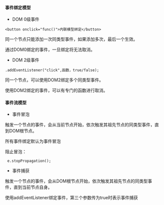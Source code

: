 #### 事件绑定模型

* DOM 0级事件

```
<button onclick="func()">内联模型绑定</button>
```

同一个节点只能添加一次同类型事件，如果添加多次，最后一个生效。

通过DOM0绑定的事件，一旦绑定将无法取消。

* DOM 2级事件

```
.addEventListener("click",函数，true/false);
```

同一个节点，可以使用DOM2绑定多个同类型事件。

使用DOM2绑定的事件，可以有专门的函数进行取消。

#### 事件流模型

* 事件冒泡

触发一个节点的事件，会从当前节点开始，依次触发其祖先节点的同类型事件，直到DOM根节点。

所有事件绑定默认为事件冒泡

阻止冒泡：

```
 e.stopPropagation();
```

* 事件捕获

触发一个节点的事件，会从DOM根节点开始，依次触发其祖先节点的同类型事件，直到当前节点自身。

使用addEventListener绑定事件，第三个参数传为true时表示事件捕获



